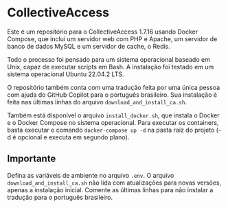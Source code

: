 # CollectiveAccess
Este é um repositório para o CollectiveAccess 1.7.16 usando Docker Compose, que inclui um servidor web com PHP e Apache, um servidor de banco de dados MySQL e um servidor de cache, o Redis.

Todo o processo foi pensado para um sistema operacional baseado em Unix, capaz de executar scripts em Bash. A instalação foi testado em um sistema operacional Ubuntu 22.04.2 LTS.

O repositório também conta com uma tradução feita por uma única pessoa com ajuda do GitHub Copilot para o português brasileiro. Sua instalação é feita nas últimas linhas do arquivo `download_and_install_ca.sh`.

Também está disponível o arquivo `install_docker.sh`, que instala o Docker e o Docker Compose no sistema operacional. Para executar os containers, basta executar o comando `docker-compose up -d` na pasta raiz do projeto (-d é opcional e executa em segundo plano).

## Importante
Defina as variáveis de ambiente no arquivo `.env`.
O arquivo `download_and_install_ca.sh` não lida com atualizações para novas versões, apenas a instalação inicial. Comente as últimas linhas para não instalar a tradução para o português brasileiro.
